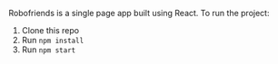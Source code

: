 Robofriends is a single page app built using React. 
To run the project:

1. Clone this repo
2. Run `npm install`
3. Run `npm start`